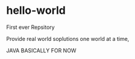 # hello-world
First ever Repsitory

Provide real world soplutions one world at a time,

JAVA BASICALLY FOR NOW
